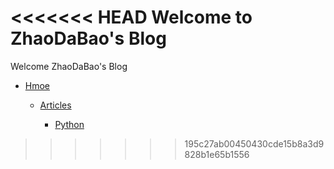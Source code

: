 <<<<<<< HEAD
Welcome to ZhaoDaBao's Blog
=======
Welcome ZhaoDaBao's Blog

* [Hmoe](/)

    * [Articles](/articles)

        * [Python](/articles/Python)

>>>>>>> 195c27ab00450430cde15b8a3d9828b1e65b1556
